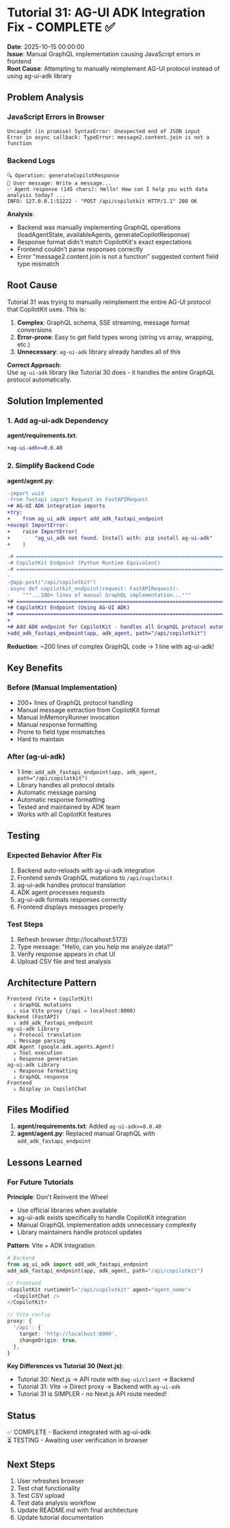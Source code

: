 # Tutorial 31: AG-UI ADK Integration Fix - COMPLETE ✅

**Date**: 2025-10-15 00:00:00  
**Issue**: Manual GraphQL implementation causing JavaScript errors in frontend  
**Root Cause**: Attempting to manually reimplement AG-UI protocol instead of using ag-ui-adk library

## Problem Analysis

### JavaScript Errors in Browser
```
Uncaught (in promise) SyntaxError: Unexpected end of JSON input
Error in async callback: TypeError: message2.content.join is not a function
```

### Backend Logs
```
🔍 Operation: generateCopilotResponse
💬 User message: Write a message...
✅ Agent response (145 chars): Hello! How can I help you with data analysis today? ...
INFO: 127.0.0.1:51222 - "POST /api/copilotkit HTTP/1.1" 200 OK
```

**Analysis**:
- Backend was manually implementing GraphQL operations (loadAgentState, availableAgents, generateCopilotResponse)
- Response format didn't match CopilotKit's exact expectations
- Frontend couldn't parse responses correctly
- Error "message2.content.join is not a function" suggested content field type mismatch

## Root Cause

Tutorial 31 was trying to manually reimplement the entire AG-UI protocol that CopilotKit uses. This is:
1. **Complex**: GraphQL schema, SSE streaming, message format conversions
2. **Error-prone**: Easy to get field types wrong (string vs array, wrapping, etc.)
3. **Unnecessary**: `ag-ui-adk` library already handles all of this

**Correct Approach**:  
Use `ag-ui-adk` library like Tutorial 30 does - it handles the entire GraphQL protocol automatically.

## Solution Implemented

### 1. Add ag-ui-adk Dependency

**agent/requirements.txt**:
```diff
+ag-ui-adk>=0.0.40
```

### 2. Simplify Backend Code

**agent/agent.py**:
```diff
-import uuid
-from fastapi import Request as FastAPIRequest
+# AG-UI ADK integration imports
+try:
+    from ag_ui_adk import add_adk_fastapi_endpoint
+except ImportError:
+    raise ImportError(
+        "ag_ui_adk not found. Install with: pip install ag-ui-adk"
+    )

-# ============================================================================
-# CopilotKit Endpoint (Python Runtime Equivalent)
-# ============================================================================
-
-@app.post("/api/copilotkit")
-async def copilotkit_endpoint(request: FastAPIRequest):
-    """...200+ lines of manual GraphQL implementation..."""
+# ============================================================================
+# CopilotKit Endpoint (Using AG-UI ADK)
+# ============================================================================
+
+# Add ADK endpoint for CopilotKit - handles all GraphQL protocol automatically
+add_adk_fastapi_endpoint(app, adk_agent, path="/api/copilotkit")
```

**Reduction**: ~200 lines of complex GraphQL code → 1 line with ag-ui-adk!

## Key Benefits

### Before (Manual Implementation)
- 200+ lines of GraphQL protocol handling
- Manual message extraction from CopilotKit format
- Manual InMemoryRunner invocation
- Manual response formatting
- Prone to field type mismatches
- Hard to maintain

### After (ag-ui-adk)
- 1 line: `add_adk_fastapi_endpoint(app, adk_agent, path="/api/copilotkit")`
- Library handles all protocol details
- Automatic message parsing
- Automatic response formatting
- Tested and maintained by ADK team
- Works with all CopilotKit features

## Testing

### Expected Behavior After Fix
1. Backend auto-reloads with ag-ui-adk integration
2. Frontend sends GraphQL mutations to `/api/copilotkit`
3. ag-ui-adk handles protocol translation
4. ADK agent processes requests
5. ag-ui-adk formats responses correctly
6. Frontend displays messages properly

### Test Steps
1. Refresh browser (http://localhost:5173)
2. Type message: "Hello, can you help me analyze data?"
3. Verify response appears in chat UI
4. Upload CSV file and test analysis

## Architecture Pattern

```
Frontend (Vite + CopilotKit)
  ↓ GraphQL mutations
  ↓ via Vite proxy (/api → localhost:8000)
Backend (FastAPI)
  ↓ add_adk_fastapi_endpoint
ag-ui-adk Library
  ↓ Protocol translation
  ↓ Message parsing
ADK Agent (google.adk.agents.Agent)
  ↓ Tool execution
  ↓ Response generation
ag-ui-adk Library
  ↓ Response formatting
  ↓ GraphQL response
Frontend
  ↓ Display in CopilotChat
```

## Files Modified

1. **agent/requirements.txt**: Added `ag-ui-adk>=0.0.40`
2. **agent/agent.py**: Replaced manual GraphQL with `add_adk_fastapi_endpoint`

## Lessons Learned

### For Future Tutorials

**Principle**: Don't Reinvent the Wheel
- Use official libraries when available
- ag-ui-adk exists specifically to handle CopilotKit integration
- Manual GraphQL implementation adds unnecessary complexity
- Library maintainers handle protocol updates

**Pattern**: Vite + ADK Integration
```python
# Backend
from ag_ui_adk import add_adk_fastapi_endpoint
add_adk_fastapi_endpoint(app, adk_agent, path="/api/copilotkit")
```

```typescript
// Frontend
<CopilotKit runtimeUrl="/api/copilotkit" agent="agent_name">
  <CopilotChat />
</CopilotKit>
```

```typescript
// Vite config
proxy: {
  '/api': {
    target: 'http://localhost:8000',
    changeOrigin: true,
  },
}
```

**Key Differences vs Tutorial 30 (Next.js)**:
- Tutorial 30: Next.js → API route with `@ag-ui/client` → Backend
- Tutorial 31: Vite → Direct proxy → Backend with `ag-ui-adk`
- Tutorial 31 is SIMPLER - no Next.js API route needed!

## Status

✅ COMPLETE - Backend integrated with ag-ui-adk  
⏳ TESTING - Awaiting user verification in browser

## Next Steps

1. User refreshes browser
2. Test chat functionality
3. Test CSV upload
4. Test data analysis workflow
5. Update README.md with final architecture
6. Update tutorial documentation
